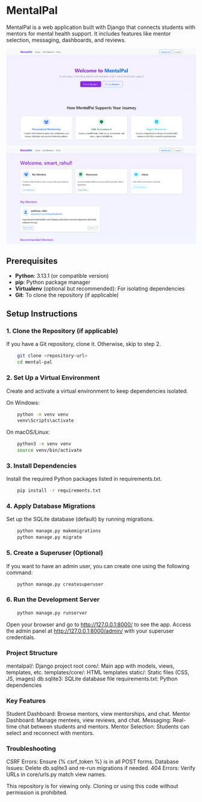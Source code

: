 # MentalPal

MentalPal is a web application built with Django that connects students with mentors for mental health support. It includes features like mentor selection, messaging, dashboards, and reviews.

![MentalPal Dashboard](static/home.png)
![MentalPal Home](static/dashboard.png)




## Prerequisites

- **Python**: 3.13.1 (or compatible version)
- **pip**: Python package manager
- **Virtualenv** (optional but recommended): For isolating dependencies
- **Git**: To clone the repository (if applicable)

## Setup Instructions

### 1. Clone the Repository (if applicable)
If you have a Git repository, clone it. Otherwise, skip to step 2.

```bash
    git clone <repository-url>
    cd mental-pal
```

### 2. Set Up a Virtual Environment
Create and activate a virtual environment to keep dependencies isolated.

On Windows:

```bash
    python -m venv venv
    venv\Scripts\activate
```
On macOS/Linux:

```bash
    python3 -m venv venv
    source venv/bin/activate
```
### 3. Install Dependencies
Install the required Python packages listed in requirements.txt.

```bash
    pip install -r requirements.txt 
```

### 4. Apply Database Migrations
Set up the SQLite database (default) by running migrations.

```bash
    python manage.py makemigrations
    python manage.py migrate
```

### 5. Create a Superuser (Optional)
If you want to have an admin user, you can create one using the following command:

```bash
    python manage.py createsuperuser
```
### 6. Run the Development Server

```bash
    python manage.py runserver
```
Open your browser and go to http://127.0.0.1:8000/ to see the app.
Access the admin panel at http://127.0.0.1:8000/admin/ with your superuser credentials.
### Project Structure

mentalpal/: Django project root
core/: Main app with models, views, templates, etc.
templates/core/: HTML templates
static/: Static files (CSS, JS, images)
db.sqlite3: SQLite database file
requirements.txt: Python dependencies
### Key Features

Student Dashboard: Browse mentors, view mentorships, and chat.
Mentor Dashboard: Manage mentees, view reviews, and chat.
Messaging: Real-time chat between students and mentors.
Mentor Selection: Students can select and reconnect with mentors.

### Troubleshooting
CSRF Errors: Ensure {% csrf_token %} is in all POST forms.
Database Issues: Delete db.sqlite3 and re-run migrations if needed.
404 Errors: Verify URLs in core/urls.py match view names.


This repository is for viewing only. Cloning or using this code without permission is prohibited.

